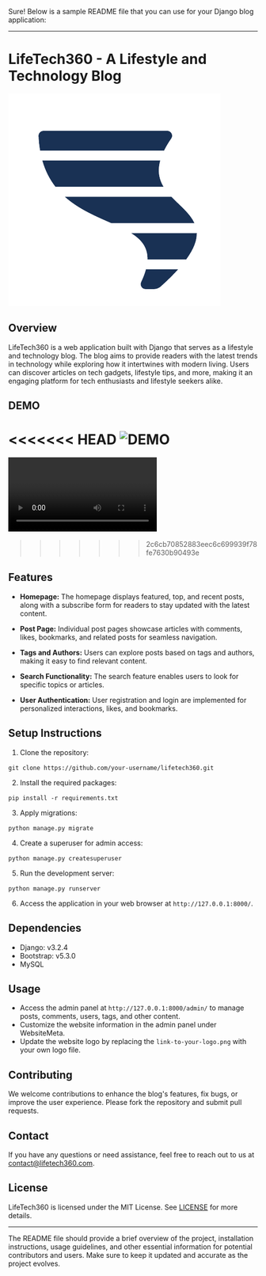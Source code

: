 Sure! Below is a sample README file that you can use for your Django blog application:

---

# LifeTech360 - A Lifestyle and Technology Blog

![LifeTech360 Logo](screenshots/tornado-removebg-preview.png)

## Overview

LifeTech360 is a web application built with Django that serves as a lifestyle and technology blog. The blog aims to provide readers with the latest trends in technology while exploring how it intertwines with modern living. Users can discover articles on tech gadgets, lifestyle tips, and more, making it an engaging platform for tech enthusiasts and lifestyle seekers alike.

## DEMO

<<<<<<< HEAD
![DEMO](screenshots/Blog-welcome.gif)
=======
![lifetech360](screenshots/Blog-welcome.mp4)

> > > > > > > 2c6cb70852883eec6c699939f78fe7630b90493e

## Features

- **Homepage:** The homepage displays featured, top, and recent posts, along with a subscribe form for readers to stay updated with the latest content.

- **Post Page:** Individual post pages showcase articles with comments, likes, bookmarks, and related posts for seamless navigation.

- **Tags and Authors:** Users can explore posts based on tags and authors, making it easy to find relevant content.

- **Search Functionality:** The search feature enables users to look for specific topics or articles.

- **User Authentication:** User registration and login are implemented for personalized interactions, likes, and bookmarks.

## Setup Instructions

1. Clone the repository:

```
git clone https://github.com/your-username/lifetech360.git
```

2. Install the required packages:

```
pip install -r requirements.txt
```

3. Apply migrations:

```
python manage.py migrate
```

4. Create a superuser for admin access:

```
python manage.py createsuperuser
```

5. Run the development server:

```
python manage.py runserver
```

6. Access the application in your web browser at `http://127.0.0.1:8000/`.

## Dependencies

- Django: v3.2.4
- Bootstrap: v5.3.0
- MySQL

## Usage

- Access the admin panel at `http://127.0.0.1:8000/admin/` to manage posts, comments, users, tags, and other content.
- Customize the website information in the admin panel under WebsiteMeta.
- Update the website logo by replacing the `link-to-your-logo.png` with your own logo file.

## Contributing

We welcome contributions to enhance the blog's features, fix bugs, or improve the user experience. Please fork the repository and submit pull requests.

## Contact

If you have any questions or need assistance, feel free to reach out to us at contact@lifetech360.com.

## License

LifeTech360 is licensed under the MIT License. See [LICENSE](link-to-your-license-file) for more details.

---

The README file should provide a brief overview of the project, installation instructions, usage guidelines, and other essential information for potential contributors and users. Make sure to keep it updated and accurate as the project evolves.
